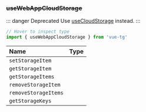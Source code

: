 ### ~~useWebAppCloudStorage~~

::: danger Deprecated
Use [useCloudStorage](#usecloudstorage) instead.
:::

```ts twoslash
// Hover to inspect type
import { useWebAppCloudStorage } from 'vue-tg'
```

| Name                 | Type                                                      |
| :------------------- | :-------------------------------------------------------- |
| `setStorageItem`     | <!--@include: @/generated/CloudStorage-setItem.md -->     |
| `getStorageItem`     | <!--@include: @/generated/CloudStorage-getItem.md -->     |
| `getStorageItems`    | <!--@include: @/generated/CloudStorage-getItems.md -->    |
| `removeStorageItem`  | <!--@include: @/generated/CloudStorage-removeItem.md -->  |
| `removeStorageItems` | <!--@include: @/generated/CloudStorage-removeItems.md --> |
| `getStorageKeys`     | <!--@include: @/generated/CloudStorage-getKeys.md -->     |
